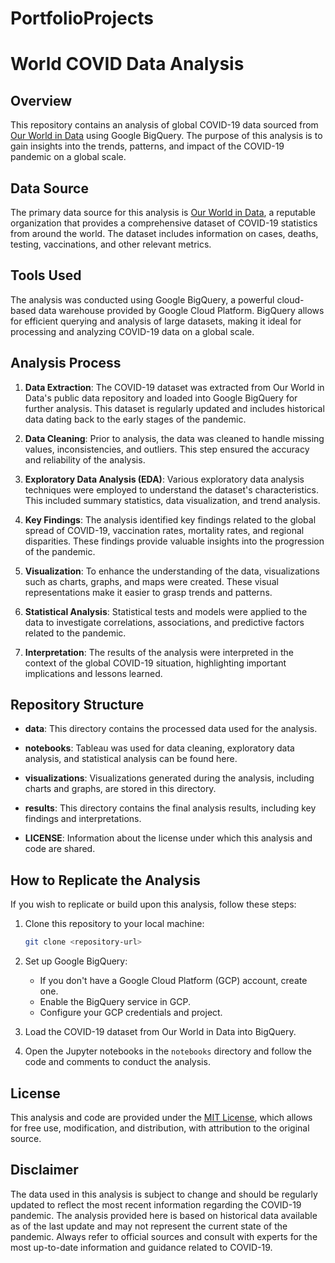 # PortfolioProjects

# World COVID Data Analysis

## Overview

This repository contains an analysis of global COVID-19 data sourced from [Our World in Data](https://ourworldindata.org) using Google BigQuery. 
The purpose of this analysis is to gain insights into the trends, patterns, and impact of the COVID-19 pandemic on a global scale.

## Data Source

The primary data source for this analysis is [Our World in Data](https://ourworldindata.org), a reputable organization that provides a comprehensive dataset 
of COVID-19 statistics from around the world. The dataset includes information on cases, deaths, testing, vaccinations, and other relevant metrics.

## Tools Used

The analysis was conducted using Google BigQuery, a powerful cloud-based data warehouse provided by Google Cloud Platform. BigQuery allows for efficient querying 
and analysis of large datasets, making it ideal for processing and analyzing COVID-19 data on a global scale.

## Analysis Process

1. **Data Extraction**: The COVID-19 dataset was extracted from Our World in Data's public data repository and loaded into Google BigQuery for further analysis.
   This dataset is regularly updated and includes historical data dating back to the early stages of the pandemic.

3. **Data Cleaning**: Prior to analysis, the data was cleaned to handle missing values, inconsistencies, and outliers. This step ensured the accuracy and reliability
   of the analysis.

5. **Exploratory Data Analysis (EDA)**: Various exploratory data analysis techniques were employed to understand the dataset's characteristics. This included summary
   statistics, data visualization, and trend analysis.

7. **Key Findings**: The analysis identified key findings related to the global spread of COVID-19, vaccination rates, mortality rates, and regional disparities.
   These findings provide valuable insights into the progression of the pandemic.

9. **Visualization**: To enhance the understanding of the data, visualizations such as charts, graphs, and maps were created. These visual representations make it
    easier to grasp trends and patterns.

11. **Statistical Analysis**: Statistical tests and models were applied to the data to investigate correlations, associations, and predictive factors related to the pandemic.

12. **Interpretation**: The results of the analysis were interpreted in the context of the global COVID-19 situation, highlighting important implications and lessons learned.

## Repository Structure

- **data**: This directory contains the processed data used for the analysis.

- **notebooks**: Tableau was used for data cleaning, exploratory data analysis, and statistical analysis can be found here.

- **visualizations**: Visualizations generated during the analysis, including charts and graphs, are stored in this directory.

- **results**: This directory contains the final analysis results, including key findings and interpretations.

- **LICENSE**: Information about the license under which this analysis and code are shared.

## How to Replicate the Analysis

If you wish to replicate or build upon this analysis, follow these steps:

1. Clone this repository to your local machine:

   ```bash
   git clone <repository-url>  
   ```

2. Set up Google BigQuery:
   - If you don't have a Google Cloud Platform (GCP) account, create one.
   - Enable the BigQuery service in GCP.
   - Configure your GCP credentials and project.

3. Load the COVID-19 dataset from Our World in Data into BigQuery.

4. Open the Jupyter notebooks in the `notebooks` directory and follow the code and comments to conduct the analysis.

## License

This analysis and code are provided under the [MIT License](LICENSE), which allows for free use, modification, and distribution, with attribution to the original source.

## Disclaimer

The data used in this analysis is subject to change and should be regularly updated to reflect the most recent information regarding the COVID-19 pandemic. 
The analysis provided here is based on historical data available as of the last update and may not represent the current state of the pandemic. 
Always refer to official sources and consult with experts for the most up-to-date information and guidance related to COVID-19.

